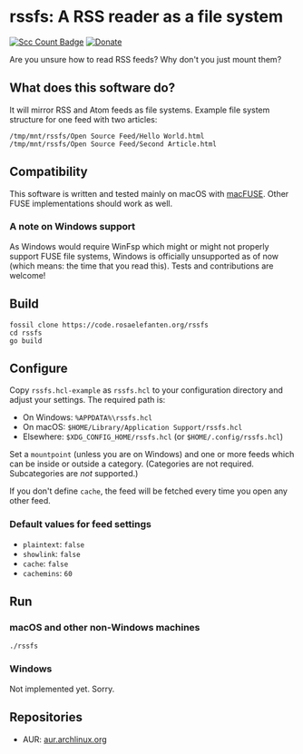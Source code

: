 # rssfs: A RSS reader as a file system

[![Scc Count Badge](https://sloc.xyz/github/dertuxmalwieder/rssfs?category=code)](https://github.com/dertuxmalwieder/rssfs) [![Donate](https://img.shields.io/badge/Donate-PayPal-green.svg)](https://paypal.me/GebtmireuerGeld)

Are you unsure how to read RSS feeds? Why don\'t you just mount them?

## What does this software do?

It will mirror RSS and Atom feeds as file systems. Example file system
structure for one feed with two articles:

    /tmp/mnt/rssfs/Open Source Feed/Hello World.html
    /tmp/mnt/rssfs/Open Source Feed/Second Article.html

## Compatibility

This software is written and tested mainly on macOS with
[macFUSE](http://osxfuse.github.io). Other FUSE implementations should
work as well.

### A note on Windows support

As Windows would require WinFsp which might or might not properly
support FUSE file systems, Windows is officially unsupported as of
now (which means: the time that you read this). Tests and contributions
are welcome!

## Build

    fossil clone https://code.rosaelefanten.org/rssfs
    cd rssfs
    go build

## Configure

Copy `rssfs.hcl-example` as `rssfs.hcl` to your configuration directory
and adjust your settings. The required path is:

-   On Windows: `%APPDATA%\rssfs.hcl`
-   On macOS: `$HOME/Library/Application Support/rssfs.hcl`
-   Elsewhere: `$XDG_CONFIG_HOME/rssfs.hcl` (or `$HOME/.config/rssfs.hcl`)

Set a `mountpoint` (unless you are on Windows) and one or more feeds which can be inside or outside a category. (Categories are not required. Subcategories are *not* supported.)

If you don't define `cache`, the feed will be fetched every time you open any other feed.

### Default values for feed settings

* `plaintext`: `false`
* `showlink`: `false`
* `cache`: `false`
* `cachemins`: `60`

## Run

### macOS and other non-Windows machines

    ./rssfs

### Windows

Not implemented yet. Sorry.

## Repositories

- AUR: [aur.archlinux.org](https://aur.archlinux.org/packages/rssfs)
